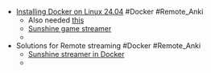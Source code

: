 - [Installing Docker on Linux 24.04](https://www.cherryservers.com/blog/install-docker-ubuntu) #Docker #Remote_Anki
	- Also needed [this](https://itsfoss.com/install-mesa-ubuntu/)
	- [Sunshine game streamer](https://docs.lizardbyte.dev/projects/sunshine/en/latest/about/docker.html)
	-
- Solutions for Remote streaming #Docker #Remote_Anki
	- [Sunshine streamer in Docker](https://hub.docker.com/r/lizardbyte/sunshine)
	-